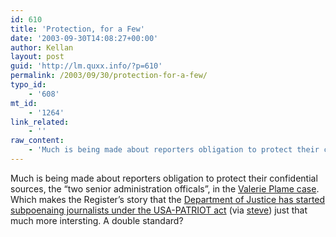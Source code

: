 ```yaml
---
id: 610
title: 'Protection, for a Few'
date: '2003-09-30T14:08:27+00:00'
author: Kellan
layout: post
guid: 'http://lm.quxx.info/?p=610'
permalink: /2003/09/30/protection-for-a-few/
typo_id:
    - '608'
mt_id:
    - '1264'
link_related:
    - ''
raw_content:
    - 'Much is being made about reporters obligation to protect their confidential sources, the \"two senior administration officals\", in the <a href=\"http://www.guardian.co.uk/international/story/0,3604,1052798,00.html\">Valerie Plame case</a>.  Which makes the Register\''s story that the <a href=\"http://www.theregister.co.uk/content/55/33106.html\">Department of Justice has started subpoenaing journalists under the USA-PATRIOT act</a> (via <a href=\"http://saladwithsteve.com\">steve</a>) just that much more intersting.  A double standard?'
---
```


Much is being made about reporters obligation to protect their confidential sources, the “two senior administration officals”, in the [Valerie Plame case](http://www.guardian.co.uk/international/story/0,3604,1052798,00.html). Which makes the Register’s story that the [Department of Justice has started subpoenaing journalists under the USA-PATRIOT act](http://www.theregister.co.uk/content/55/33106.html) (via [steve](http://saladwithsteve.com)) just that much more intersting. A double standard?